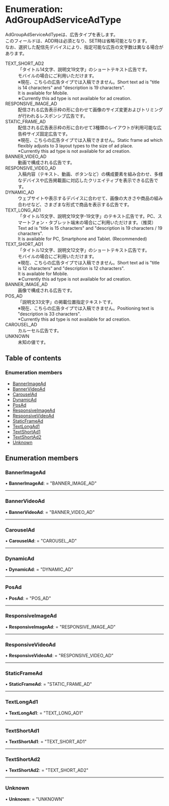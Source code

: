 # Enumeration: AdGroupAdServiceAdType


<div lang=\"ja\"> AdGroupAdServiceAdTypeは、広告タイプを表します。<br> このフィールドは、ADD時は必須となり、SET時は省略可能となります。<br> なお、選択した配信先デバイスにより、指定可能な広告の文字数は異なる場合があります。 </div>  <dl class=term>   <dt class=\"term__item\">TEXT_SHORT_AD2</dt>   <dd class=\"term__desc\"><span lang=\"ja\">「タイトル14文字、説明文19文字」のショートテキスト広告です。<br>モバイルの場合にご利用いただけます。<br>※現在、こちらの広告タイプでは入稿できません。</span><span lang=\"en\">Short text ad is &#34;title is 14 characters&#34; and &#34;description is 19 characters&#34;.<br>It is available for Mobile.<br>∗Currently this ad type is not available for ad creation.</span></dd>   <dt class=\"term__item\">RESPONSIVE_IMAGE_AD</dt>   <dd class=\"term__desc\"><span lang=\"ja\">配信される広告表示枠の形に合わせて画像のサイズ変更およびトリミングが行われるレスポンシブ広告です。</span></dd>   <dt class=\"term__item\">STATIC_FRAME_AD</dt>   <dd class=\"term__desc\"><span lang=\"ja\">配信される広告表示枠の形に合わせて3種類のレイアウトが利用可能な広告枠サイズ固定広告です。<br>※現在、こちらの広告タイプでは入稿できません。</span><span lang=\"en\">Static frame ad which flexibly adjusts to 3 layout types to the size of ad place.<br>*Currently this ad type is not available for ad creation.</span></dd>   <dt class=\"term__item\">BANNER_VIDEO_AD</dt>   <dd class=\"term__desc\"><span lang=\"ja\">動画で構成される広告です。</span></dd>   <dt class=\"term__item\">RESPONSIVE_VIDEO_AD</dt>   <dd class=\"term__desc\"><span lang=\"ja\">入稿内容（テキスト、動画、ボタンなど）の構成要素を組み合わせ、多様なデバイスや広告掲載面に対応したクリエイティブを表示できる広告です。</span></dd>   <dt class=\"term__item\">DYNAMIC_AD</dt>   <dd class=\"term__desc\"><span lang=\"ja\">ウェブサイトや表示するデバイスに合わせて、画像の大きさや商品の組み合わせなど、さまざまな形式で商品を表示する広告です。</span></dd>   <dt class=\"term__item\">TEXT_LONG_AD1</dt>   <dd class=\"term__desc\"><span lang=\"ja\">「タイトル15文字、説明文19文字-19文字」のテキスト広告です。PC、スマートフォン・タブレット端末の場合にご利用いただけます。（推奨）</span><span lang=\"en\">Text ad is &#34;title is 15 characters&#34; and &#34;description is 19 characters / 19 characters&#34;.<br>It is available for PC, Smartphone and Tablet. (Recommended)</span></dd>   <dt class=\"term__item\">TEXT_SHORT_AD1</dt>   <dd class=\"term__desc\"><span lang=\"ja\">「タイトル12文字、説明文12文字」のショートテキスト広告です。<br>モバイルの場合にご利用いただけます。<br>※現在、こちらの広告タイプでは入稿できません。</span><span lang=\"en\">Short text ad is &#34;title is 12 characters&#34; and &#34;description is 12 characters&#34;.<br>It is available for Mobile.<br>∗Currently this ad type is not available for ad creation.</span></dd>   <dt class=\"term__item\">BANNER_IMAGE_AD</dt>   <dd class=\"term__desc\"><span lang=\"ja\">画像で構成される広告です。</span></dd>   <dt class=\"term__item\">POS_AD</dt>   <dd class=\"term__desc\"><span lang=\"ja\">「説明文33文字」の掲載位置指定テキストです。<br>※現在、こちらの広告タイプでは入稿できません。</span><span lang=\"en\">Positioning text is &#34;description is 33 characters&#34;.<br>*Currently this ad type is not available for ad creation.</span></dd>   <dt class=\"term__item\">CAROUSEL_AD</dt>   <dd class=\"term__desc\"><span lang=\"ja\">カルーセル広告です。</span></dd>   <dt class=\"term__item\">UNKNOWN</dt>   <dd class=\"term__desc\"><span lang=\"ja\">未知の値です。</span></dd> </dl>

## Table of contents

### Enumeration members

- [BannerImageAd](adgroupadserviceadtype.md#bannerimagead)
- [BannerVideoAd](adgroupadserviceadtype.md#bannervideoad)
- [CarouselAd](adgroupadserviceadtype.md#carouselad)
- [DynamicAd](adgroupadserviceadtype.md#dynamicad)
- [PosAd](adgroupadserviceadtype.md#posad)
- [ResponsiveImageAd](adgroupadserviceadtype.md#responsiveimagead)
- [ResponsiveVideoAd](adgroupadserviceadtype.md#responsivevideoad)
- [StaticFrameAd](adgroupadserviceadtype.md#staticframead)
- [TextLongAd1](adgroupadserviceadtype.md#textlongad1)
- [TextShortAd1](adgroupadserviceadtype.md#textshortad1)
- [TextShortAd2](adgroupadserviceadtype.md#textshortad2)
- [Unknown](adgroupadserviceadtype.md#unknown)

## Enumeration members

### BannerImageAd

• **BannerImageAd**: = "BANNER\_IMAGE\_AD"

___

### BannerVideoAd

• **BannerVideoAd**: = "BANNER\_VIDEO\_AD"

___

### CarouselAd

• **CarouselAd**: = "CAROUSEL\_AD"

___

### DynamicAd

• **DynamicAd**: = "DYNAMIC\_AD"

___

### PosAd

• **PosAd**: = "POS\_AD"

___

### ResponsiveImageAd

• **ResponsiveImageAd**: = "RESPONSIVE\_IMAGE\_AD"

___

### ResponsiveVideoAd

• **ResponsiveVideoAd**: = "RESPONSIVE\_VIDEO\_AD"

___

### StaticFrameAd

• **StaticFrameAd**: = "STATIC\_FRAME\_AD"

___

### TextLongAd1

• **TextLongAd1**: = "TEXT\_LONG\_AD1"

___

### TextShortAd1

• **TextShortAd1**: = "TEXT\_SHORT\_AD1"

___

### TextShortAd2

• **TextShortAd2**: = "TEXT\_SHORT\_AD2"

___

### Unknown

• **Unknown**: = "UNKNOWN"
